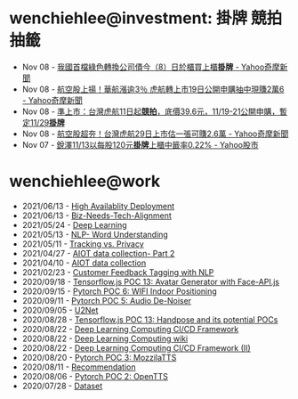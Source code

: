 # wenchiehlee@investment: 掛牌 競拍 抽籤 

<!-- rss start -->
- Nov 08 - [我國首檔綠色轉換公司債今（8）日於櫃買上櫃<b>掛牌</b> - Yahoo奇摩新聞](https://www.google.com/url?rct=j&sa=t&url=https://tw.news.yahoo.com/%25E6%2588%2591%25E5%259C%258B%25E9%25A6%2596%25E6%25AA%2594%25E7%25B6%25A0%25E8%2589%25B2%25E8%25BD%2589%25E6%258F%259B%25E5%2585%25AC%25E5%258F%25B8%25E5%2582%25B5%25E4%25BB%258A-8-%25E6%2597%25A5%25E6%2596%25BC%25E6%25AB%2583%25E8%25B2%25B7%25E4%25B8%258A%25E6%25AB%2583%25E6%258E%259B%25E7%2589%258C-065720772.html&ct=ga&cd=CAIyImQ1NGU5NDllMDMxY2JiY2M6Y29tLnR3OnpoLVRXOlRXOlI&usg=AOvVaw1csWgaYXR7udnMFPLmr4BI)
- Nov 08 - [航空股上揚！華航漲逾3％ 虎航轉上市19日公開申購抽中現賺2萬6 - Yahoo奇摩新聞](https://www.google.com/url?rct=j&sa=t&url=https://tw.news.yahoo.com/%25E8%2588%25AA%25E7%25A9%25BA%25E8%2582%25A1%25E4%25B8%258A%25E6%258F%259A-%25E8%258F%25AF%25E8%2588%25AA%25E6%25BC%25B2%25E9%2580%25BE3-%25E8%2599%258E%25E8%2588%25AA%25E8%25BD%2589%25E4%25B8%258A%25E5%25B8%258219%25E6%2597%25A5%25E5%2585%25AC%25E9%2596%258B%25E7%2594%25B3%25E8%25B3%25BC%25E6%258A%25BD%25E4%25B8%25AD%25E7%258F%25BE%25E8%25B3%25BA2%25E8%2590%25AC6-074736113.html&ct=ga&cd=CAIyIGMyMDFhNDU4NzAzY2ViODg6Y29tLnR3OnpoLVRXOlRX&usg=AOvVaw2QIjAyR62G-z6i5_eCFZ_J)
- Nov 08 - [準上市：台灣虎航11日起<b>競拍</b>，底價39.6元，11/19-21公開申購，暫定11/29<b>掛牌</b>](https://www.google.com/url?rct=j&sa=t&url=https://fnc.ebc.net.tw/fncnews/stock/179272&ct=ga&cd=CAIyIGMyMDFhNDU4NzAzY2ViODg6Y29tLnR3OnpoLVRXOlRX&usg=AOvVaw0xgOiyoBOC6jDvHRbvpHDf)
- Nov 08 - [航空股超夯！台灣虎航29日上市估一張可賺2.6萬 - Yahoo奇摩新聞](https://www.google.com/url?rct=j&sa=t&url=https://tw.news.yahoo.com/%25E8%2588%25AA%25E7%25A9%25BA%25E8%2582%25A1%25E8%25B6%2585%25E5%25A4%25AF-%25E5%258F%25B0%25E7%2581%25A3%25E8%2599%258E%25E8%2588%25AA29%25E6%2597%25A5%25E4%25B8%258A%25E5%25B8%2582-%25E4%25BC%25B0-%25E5%25BC%25B5%25E5%258F%25AF%25E8%25B3%25BA2-6%25E8%2590%25AC-041100407.html&ct=ga&cd=CAIyIGMyMDFhNDU4NzAzY2ViODg6Y29tLnR3OnpoLVRXOlRX&usg=AOvVaw3-DpnFJmOQQw8Ap8iIILfM)
- Nov 07 - [銳澤11/13以每股120元<b>掛牌</b>上櫃中籤率0.22% - Yahoo股市](https://www.google.com/url?rct=j&sa=t&url=https://tw.stock.yahoo.com/news/%25E9%258A%25B3%25E6%25BE%25A411-13%25E4%25BB%25A5%25E6%25AF%258F%25E8%2582%25A1120%25E5%2585%2583%25E6%258E%259B%25E7%2589%258C%25E4%25B8%258A%25E6%25AB%2583-%25E4%25B8%25AD%25E7%25B1%25A4%25E7%258E%25870-22-085535169.html&ct=ga&cd=CAIyImQ1NGU5NDllMDMxY2JiY2M6Y29tLnR3OnpoLVRXOlRXOlI&usg=AOvVaw18VJArB04Z1zjWhpS0Q2vy)
<!-- rss end -->

# wenchiehlee@work
<!-- _feed1_ start -->
- 2021/06/13 - [High Availablity Deployment](https://wenchiehlee.github.io/mkdocs/blog/2021/06/high-availablity-deployment/)
- 2021/06/13 - [Biz-Needs-Tech-Alignment](https://wenchiehlee.github.io/mkdocs/blog/2021/06/biz-needs-tech-alignment/)
- 2021/05/24 - [Deep Learning](https://wenchiehlee.github.io/mkdocs/blog/2021/05/deep-learning/)
- 2021/05/13 - [NLP- Word Understanding](https://wenchiehlee.github.io/mkdocs/blog/2021/05/nlp--word-understanding/)
- 2021/05/11 - [Tracking vs. Privacy](https://wenchiehlee.github.io/mkdocs/blog/2021/05/tracking-vs-privacy/)
- 2021/04/27 - [AIOT data collection- Part 2](https://wenchiehlee.github.io/mkdocs/blog/2021/04/aiot-data-collection--part-2/)
- 2021/04/10 - [AIOT data collection](https://wenchiehlee.github.io/mkdocs/blog/2021/04/aiot-data-collection/)
- 2021/02/23 - [Customer Feedback Tagging with NLP](https://wenchiehlee.github.io/mkdocs/blog/2021/02/customer-feedback-tagging-with-nlp/)
- 2020/09/18 - [Tensorflow.js POC 13: Avatar Generator with Face-API.js](https://wenchiehlee.github.io/mkdocs/blog/2020/09/tensorflowjs-poc-13-avatar-generator-with-face-apijs/)
- 2020/09/15 - [Pytorch POC 6: WIFI Indoor Positioning](https://wenchiehlee.github.io/mkdocs/blog/2020/09/pytorch-poc-6-wifi-indoor-positioning/)
- 2020/09/11 - [Pytorch POC 5: Audio De-Noiser](https://wenchiehlee.github.io/mkdocs/blog/2020/09/pytorch-poc-5-audio-de-noiser/)
- 2020/09/05 - [U2Net](https://wenchiehlee.github.io/mkdocs/blog/2020/09/u2net/)
- 2020/08/28 - [Tensorflow.js POC 13: Handpose and its potential POCs](https://wenchiehlee.github.io/mkdocs/blog/2020/08/tensorflowjs-poc-13-handpose-and-its-potential-pocs/)
- 2020/08/22 - [Deep Learning Computing CI/CD Framework](https://wenchiehlee.github.io/mkdocs/blog/2020/08/deep-learning-computing-cicd-framework/)
- 2020/08/22 - [Deep Learning Computing wiki](https://wenchiehlee.github.io/mkdocs/blog/2020/08/deep-learning-computing-wiki/)
- 2020/08/22 - [Deep Learning Computing CI/CD Framework (II)](https://wenchiehlee.github.io/mkdocs/blog/2020/08/deep-learning-computing-cicd-framework-ii/)
- 2020/08/20 - [Pytorch POC 3: MozzilaTTS](https://wenchiehlee.github.io/mkdocs/blog/2020/08/pytorch-poc-3-mozzilatts/)
- 2020/08/11 - [Recommendation](https://wenchiehlee.github.io/mkdocs/blog/2020/08/recommendation/)
- 2020/08/06 - [Pytorch POC 2: OpenTTS](https://wenchiehlee.github.io/mkdocs/blog/2020/08/pytorch-poc-2-opentts/)
- 2020/07/28 - [Dataset](https://wenchiehlee.github.io/mkdocs/blog/2020/07/dataset/)
<!-- _feed1_ end -->
